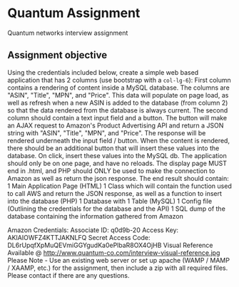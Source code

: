 # Quantum Assignment

Quantum networks interview assignment

## Assignment objective

Using the credentials included below, create a simple web based application that has 2 columns (use bootstrap with a `col-lg-6`): First column contains a rendering of content inside a MySQL database. The columns are "ASIN", "Title", "MPN", and "Price". This data will populate on page load, as well as refresh when a new ASIN is added to the database (from column 2) so that the data rendered from the database is always current. The second column should contain a text input field and a button. The button will make an AJAX request to Amazon's Product Advertising API and return a JSON string with "ASIN", "Title", "MPN", and "Price". The response will be rendered underneath the input field / button. When the content is rendered, there should be an additional button that will insert these values into the database. On click, insert these values into the MySQL db.
The application should only be on one page, and have no reloads. The display page MUST end in .html, and PHP should ONLY be used to make the connection to Amazon as well as return the json response. The end result should contain: 
1 Main Application Page (HTML)
1 Class which will contain the function used to call AWS and return the JSON response, as well as a function to insert into the database (PHP)
1 Database with 1 Table (MySQL)
1 Config file (Outlining the credentials for the database and the API)
1 SQL dump of the database containing the information gathered from Amazon

Amazon Credentials: Associate ID: q0d9b-20
Access Key: AKIAIOWFZ4KTTJAKNLFQ
Secret Access Code: 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
Visual Reference Available @ http://www.quantum-co.com/interview-visual-reference.jpg
Please Note - Use an existing web server or set up apache (WAMP / MAMP / XAAMP, etc.) for the assignment, then include a zip with all required files. Please contact if there are any questions.

